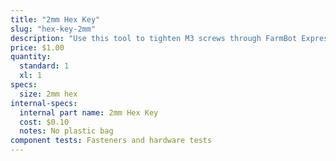 ```yaml
---
title: "2mm Hex Key"
slug: "hex-key-2mm"
description: "Use this tool to tighten M3 screws through FarmBot Express"
price: $1.00
quantity:
  standard: 1
  xl: 1
specs:
  size: 2mm hex
internal-specs:
  internal part name: 2mm Hex Key
  cost: $0.10
  notes: No plastic bag
component tests: Fasteners and hardware tests
---
```

